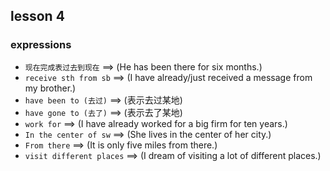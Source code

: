 ## lesson 4

### expressions

- `现在完成表过去到现在` ==> (He has been there for six months.)
- `receive sth from sb` ==> (I have already/just received a message from my brother.)
- `have been to (去过)` ==> (表示去过某地)
- `have gone to (去了)` ==> (表示去了某地)
- `work for` ==> (I have already worked for a big firm for ten years.)
- `In the center of sw` ==> (She lives in the center of her city.)
- `From there` ==> (It is only five miles from there.)
- `visit different places` ==> (I dream of visiting a lot of different places.)